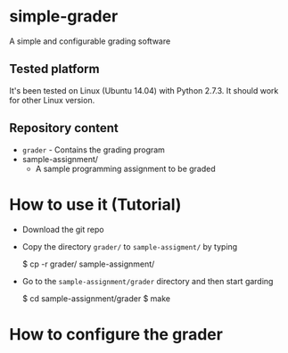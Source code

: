 # simple-grader
A simple and configurable grading software

## Tested platform

It's been tested on Linux (Ubuntu 14.04) with Python 2.7.3. It should work for other Linux version.

## Repository content

  - `grader` - Contains the grading program
  - sample-assignment/
    - A sample programming assignment to be graded

# How to use it (Tutorial)

  - Download the git repo
  - Copy the directory `grader/` to `sample-assigment/` by typing

    $ cp -r grader/ sample-assignment/

  - Go to the `sample-assignment/grader` directory and then start garding
    
    $ cd sample-assignment/grader
    $ make

# How to configure the grader



